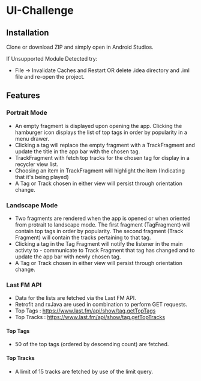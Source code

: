 # UI-Challenge
## Installation
Clone or download ZIP and simply open in Android Studios.

If Unsupported Module Detected try:
- File -> Invalidate Caches and Restart OR delete .idea directory and .iml file and re-open the project.


## Features
### Portrait Mode
- An empty fragment is displayed upon opening the app. Clicking the hamburger icon displays the list of top tags in order by popularity in a menu drawer.
- Clicking a tag will replace the empty fragment with a TrackFragment and update the title in the app bar with the chosen tag.
- TrackFragment with fetch top tracks for the chosen tag for display in a recycler view list.
- Choosing an item in TrackFragment will highlight the item (Indicating that it's being played) 
- A Tag or Track chosen in either view will persist through orientation change.

### Landscape Mode
- Two fragments are rendered when the app is opened or when oriented from protrait to landscape mode. The first fragment (TagFragment) will contain top tags in order by popularity. The second fragment (Track Fragment) will contain the tracks pertaining to that tag.
- Clicking a tag in the Tag Fragment will notify the listener in the main activty to - communicate to Track Fragment that tag has changed and to update the app bar with newly chosen tag.
- A Tag or Track chosen in either view will persist through orientation change.

### Last FM API
- Data for the lists are fetched via the Last FM API.
- Retrofit and rxJava are used in combination to perform GET requests.
- Top Tags  : https://www.last.fm/api/show/tag.getTopTags
- Top Tracks  : https://www.last.fm/api/show/tag.getTopTracks

#### Top Tags
- 50 of the top tags (ordered by descending count) are fetched.

#### Top Tracks
- A limit of 15 tracks are fetched by use of the limit query.

